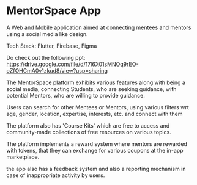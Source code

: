 # MentorSpace App

A Web and Mobile application aimed at connecting mentees and mentors using a social media like design.

Tech Stack: Flutter, Firebase, Figma

Do check out the following ppt:
https://drive.google.com/file/d/17l6X01sMNOq9rEO-oZfOHCmA0v1zkud8/view?usp=sharing

The MentorSpace platform exhibits various features along with being a social media, connecting Students, who are seeking guidance, with potential Mentors, who are willing to provide guidance.

Users can search for other Mentees or Mentors, using various filters wrt age, gender, location, expertise, interests, etc. and connect with them

The platform also has 'Course Kits' which are free to access and community-made collections of free resources on various topics.

The platform implements a reward system where mentors are rewarded with tokens, that they can exchange for various coupons at the in-app marketplace.

the app also has a feedback system and also a reporting mechanism in case of inappropriate activity by users.
